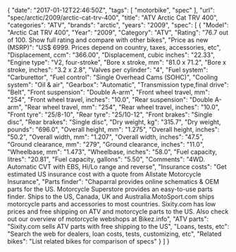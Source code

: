 {
    "date": "2017-01-12T22:46:50Z",
    "tags": [
        "motorbike",
        "spec"
    ],
    "url": "spec\/arctic\/2009\/arctic-cat-trv-400",
    "title": "ATV Arctic Cat TRV 400",
    "categories": "ATV",
    "brands": "arctic",
    "years": "2009",
    "spec": [
        {
            "Model": "Arctic Cat TRV 400",
            "Year": "2009",
            "Category": "ATV",
            "Rating": "76.7 out of 100. Show full rating and compare with other bikes",
            "Price as new (MSRP)": "US$ 6999.   Prices depend on country, taxes, accessories, etc",
            "Displacement, ccm": "366.00",
            "Displacement, cubic inches": "22.33",
            "Engine type": "V2, four-stroke",
            "Bore x stroke, mm": "81.0 x 71.2",
            "Bore x stroke, inches": "3.2 x 2.8",
            "Valves per cylinder": "4",
            "Fuel system": "Carburettor",
            "Fuel control": "Single Overhead Cams (SOHC)",
            "Cooling system": "Oil & air",
            "Gearbox": "Automatic",
            "Transmission type,final drive": "Belt",
            "Front suspension": "Double A-arm",
            "Front wheel travel, mm": "254",
            "Front wheel travel, inches": "10.0",
            "Rear suspension": "Double A-arm",
            "Rear wheel travel, mm": "254",
            "Rear wheel travel, inches": "10.0",
            "Front tyre": "25\/8-10",
            "Rear tyre": "25\/10-12",
            "Front brakes": "Single disc",
            "Rear brakes": "Single disc",
            "Dry weight, kg": "315.7",
            "Dry weight, pounds": "696.0",
            "Overall height, mm": "1.275",
            "Overall height, inches": "50.2",
            "Overall width, mm": "1.207",
            "Overall width, inches": "47.5",
            "Ground clearance, mm": "279",
            "Ground clearance, inches": "11.0",
            "Wheelbase, mm": "1.473",
            "Wheelbase, inches": "58.0",
            "Fuel capacity, litres": "20.81",
            "Fuel capacity, gallons": "5.50",
            "Comments": "4WD. Automatic CVT with EBS, Hi\/Lo range and reverse",
            "Insurance costs": "Get estimated US insurance cost with a quote from Allstate Motorcycle Insurance",
            "Parts finder": "Chaparral provides online schematics & OEM parts for the US.   Motorcycle Superstore provides an easy-to-use parts finder. Ships to the US, Canada, UK and Australia.MotoSport.com ships motorcycle parts and accessories to most countries.    Sixity.com has low prices and free shipping on ATV and motorcycle parts to the US. Also check out our overview of motorcycle webshops at Bikez.info",
            "ATV parts": "Sixity.com sells ATV parts with free shipping to the US",
            "Loans, tests, etc": "Search the web for dealers, loan costs, tests, customizing, etc",
            "Related bikes": "List related bikes for comparison of specs"
        }
    ]
}